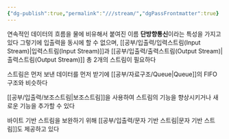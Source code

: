 ```yaml
---
{"dg-publish":true,"permalink":"///stream/","dgPassFrontmatter":true}
---
```



연속적인 데이터의 흐름을 물에 비유해서 붙여진 이름
**단방향통신**이라는 특성을 가지고 있다
그렇기에 입출력을 동시에 할 수 없으며,
[[공부/입출력/입력스트림(Input Stream)\|입력스트림(Input Stream)]]과 [[공부/입출력/출력스트림(Output Stream)\|출력스트림(Output Stream)]] 총 2개의 스트림이 필요하다

스트림은 먼저 보낸 데이터를 먼저 받기에 [[공부/자료구조/Queue\|Queue]]의 FIFO 구조와 비슷하다

[[공부/입출력/보조스트림\|보조스트림]]을 사용하여 스트림의 기능을 향상시키거나 새로운 기능을 추가할 수 있다

바이트 기반 스트림을 보완하기 위해 [[공부/입출력/문자 기반 스트림\|문자 기반 스트림]]도 제공하고 있다